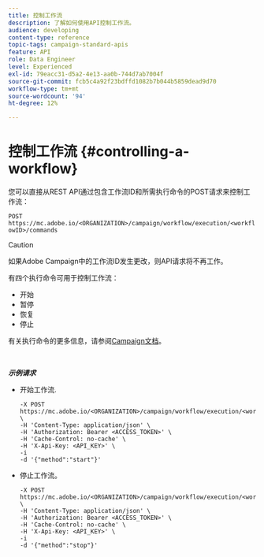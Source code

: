 ```yaml
---
title: 控制工作流
description: 了解如何使用API控制工作流。
audience: developing
content-type: reference
topic-tags: campaign-standard-apis
feature: API
role: Data Engineer
level: Experienced
exl-id: 79eacc31-d5a2-4e13-aa0b-744d7ab7004f
source-git-commit: fcb5c4a92f23bdffd1082b7b044b5859dead9d70
workflow-type: tm+mt
source-wordcount: '94'
ht-degree: 12%

---
```


# 控制工作流 {#controlling-a-workflow}

您可以直接从REST API通过包含工作流ID和所需执行命令的POST请求来控制工作流：

`POST https://mc.adobe.io/<ORGANIZATION>/campaign/workflow/execution/<workflowID>/commands`

>[!CAUTION]
>
>如果Adobe Campaign中的工作流ID发生更改，则API请求将不再工作。

有四个执行命令可用于控制工作流：

* 开始
* 暂停
* 恢复
* 停止

有关执行命令的更多信息，请参阅[Campaign文档](https://experienceleague.adobe.com/docs/campaign-standard/using/managing-processes-and-data/executing-a-workflow/about-workflow-execution.html)。

<br/>

***示例请求***

* 开始工作流.

   ```
   -X POST https://mc.adobe.io/<ORGANIZATION>/campaign/workflow/execution/<workflowID>/commands \
   -H 'Content-Type: application/json' \
   -H 'Authorization: Bearer <ACCESS_TOKEN>' \
   -H 'Cache-Control: no-cache' \
   -H 'X-Api-Key: <API_KEY>' \
   -i
   -d '{"method":"start"}'
   ```

   <!-- + réponse -->

* 停止工作流。

   ```
   -X POST https://mc.adobe.io/<ORGANIZATION>/campaign/workflow/execution/<workflowID>/commands \
   -H 'Content-Type: application/json' \
   -H 'Authorization: Bearer <ACCESS_TOKEN>' \
   -H 'Cache-Control: no-cache' \
   -H 'X-Api-Key: <API_KEY>' \
   -i
   -d '{"method":"stop"}'
   ```

   <!-- + réponse -->
